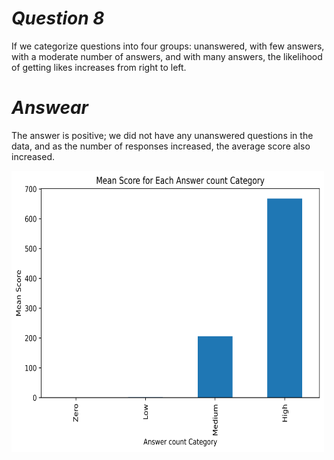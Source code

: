 # *Question  8*

If we categorize questions into four groups: unanswered, with few answers, with a moderate number of answers, and with many answers, the likelihood of getting likes increases from right to left.

# *Answear*

The answer is positive; we did not have any unanswered questions in the data, and as the number of responses increased, the average score also increased.

<img src="./Result%20question%208.png" width="500" height="450">

